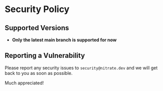 # Security Policy

## Supported Versions

- **Only the latest main branch is supported for now**

## Reporting a Vulnerability

Please report any security issues to `security@nitrate.dev` and we will get back to you as soon as possible.

Much appreciated!
